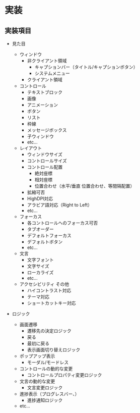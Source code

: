 # 実装

## 実装項目

* 見た目
    * ウィンドウ
        * 非クライアント領域
            * キャプションバー（タイトル/キャプションボタン）
            * システムメニュー
        * クライアント領域
    * コントロール
        * テキストブロック
        * 画像
        * アニメーション
        * ボタン
        * リスト
        * 枠線
        * メッセージボックス
        * 子ウィンドウ
        * etc…
    * レイアウト
        * ウィンドウサイズ
        * コントロールサイズ
        * コントロール配置
            * 絶対座標
            * 相対座標
            * 位置合わせ（水平/垂直 位置合わせ、等間隔配置）
        * 拡縮可否
        * HighDPI対応
        * アラビア語対応（Right to Left）
        * etc…
    * フォーカス
        * 各コントロールへのフォーカス可否
        * タブオーダー
        * デフォルトフォーカス
        * デフォルトボタン
        * etc…
    * 文言
        * 文字フォント
        * 文字サイズ
        * ローカライズ
        * etc…
    * アクセシビリティ その他
        * ハイコントラスト対応
        * テーマ対応
        * ショートカットキー対応

* ロジック
    * 画面遷移
        * 遷移先の決定ロジック
        * 戻る
        * 最初に戻る
        * 表示画面切り替えロジック
    * ポップアップ表示
        * モーダル/モードレス
    * コントロールの動的な変更
        * コントロールプロパティ変更ロジック
    * 文言の動的な変更
        * 文言変更ロジック
    * 進捗表示（プログレスバー、）
        * 進捗通知ロジック
    * etc…